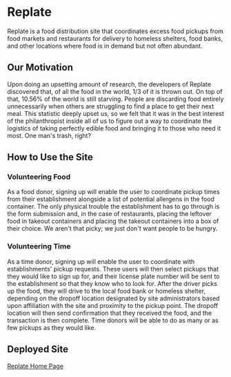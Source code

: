 # Replate

Replate is a food distribution site that coordinates excess food pickups from food markets and restaurants for delivery to homeless shelters, food banks, and other locations where food is in demand but not often abundant.

## Our Motivation

Upon doing an upsetting amount of research, the developers of Replate discovered that, of all the food in the world, 1/3 of it is thrown out. On top of that, 10.56% of the world is still starving. People are discarding food entirely unnecessarily when others are struggling to find a place to get their next meal. This statistic deeply upset us, so we felt that it was in the best interest of the philanthropist inside all of us to figure out a way to coordinate the logistics of taking perfectly edible food and bringing it to those who need it most. One man's trash, right?

## How to Use the Site

### Volunteering Food

As a food donor, signing up will enable the user to coordinate pickup times from their establishment alongside a list of potential allergens in the food container. The only physical trouble the establishment has to go through is the form submission and, in the case of restaurants, placing the leftover food in takeout containers and placing the takeout containers into a box of their choice. We aren't that picky; we just don't want people to be hungry.

### Volunteering Time

As a time donor, signing up will enable the user to coordinate with establishments' pickup requests. These users will then select pickups that they would like to sign up for, and their license plate number will be sent to the establishment so that they know who to look for. After the driver picks up the food, they will drive to the local food bank or homeless shelter, depending on the dropoff location designated by site administrators based upon affiliation with the site and proximity to the pickup point. The dropoff location will then send confirmation that they received the food, and the transaction is then complete. Time donors will be able to do as many or as few pickups as they would like.

## Deployed Site

[Replate Home Page](https://replate.herokuapp.com/)